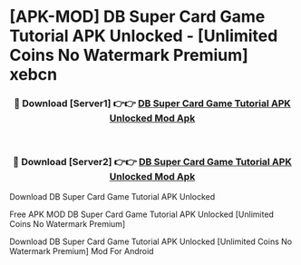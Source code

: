 # [APK-MOD] DB Super Card Game Tutorial APK Unlocked - [Unlimited Coins No Watermark Premium] xebcn



<div align="center">
<h3>🔴 Download [Server1] 👉👉 <a href="https://momento.my/?title=DB_Super_Card_Game_Tutorial_APK_Unlocked">DB Super Card Game Tutorial APK Unlocked Mod Apk</a></h3><br>

<h3>🔴 Download [Server2] 👉👉 <a href="https://momento.my/?title=DB_Super_Card_Game_Tutorial_APK_Unlocked">DB Super Card Game Tutorial APK Unlocked Mod Apk</a></h3>
</div>



Download DB Super Card Game Tutorial APK Unlocked 

Free APK MOD DB Super Card Game Tutorial APK Unlocked [Unlimited Coins No Watermark Premium]

Download DB Super Card Game Tutorial APK Unlocked [Unlimited Coins No Watermark Premium] Mod For Android
